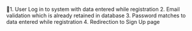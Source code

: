 1. User Log in to system with data entered while registration
2. Email validation which is already retained in database
3. Password matches to data entered while registration
4. Redirection to Sign Up page
